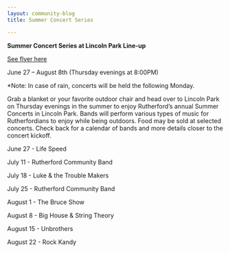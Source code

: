 ```yaml
---
layout: community-blog
title: Summer Concert Series

---
```


**Summer Concert Series at Lincoln Park Line-up**

[See flyer here](https://storage.googleapis.com/static.rutherford-nj.com/community-events/Summer%20Concerts-flyer%20with%20sponsors.pdf)

June 27 – August 8th (Thursday evenings at 8:00PM)

*Note: In case of rain, concerts will be held the following Monday.

Grab a blanket or your favorite outdoor chair and head over to Lincoln Park on Thursday
evenings in the summer to enjoy Rutherford’s annual Summer Concerts in Lincoln Park. Bands will perform various types of music for Rutherfordians to enjoy while being outdoors. Food may be sold at selected concerts. Check back for a calendar of bands and more details closer to the concert kickoff.

June 27 - Life Speed 

July 11 - Rutherford Community Band 

July 18 - Luke & the Trouble Makers 

July 25 - Rutherford Community Band 

August 1 - The Bruce Show 

August 8 - Big House & String Theory 

August 15 - Unbrothers 

August 22 - Rock Kandy
